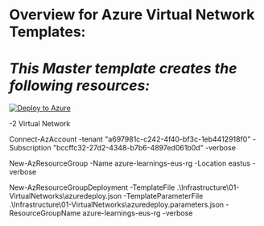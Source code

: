 **Overview for Azure Virtual Network Templates:**
============================

***This Master template creates the following resources:***
============================

[![Deploy to Azure](https://aka.ms/deploytoazurebutton)](https://azuredeploy.net/?repository=https://raw.githubusercontent.com/kothapalli2008/Azure-Learnings/master/Foundation/VirtualNetworks?ptmpl=parameters.azuredeploy.json)

 -2 Virtual Network

Connect-AzAccount -tenant "a697981c-c242-4f40-bf3c-1eb4412918f0" -Subscription "bccffc32-27d2-4348-b7b6-4897ed061b0d" -verbose

New-AzResourceGroup -Name azure-learnings-eus-rg -Location eastus -verbose

New-AzResourceGroupDeployment -TemplateFile .\Infrastructure\01-VirtualNetworks\azuredeploy.json -TemplateParameterFile .\Infrastructure\01-VirtualNetworks\azuredeploy.parameters.json -ResourceGroupName azure-learnings-eus-rg -verbose
